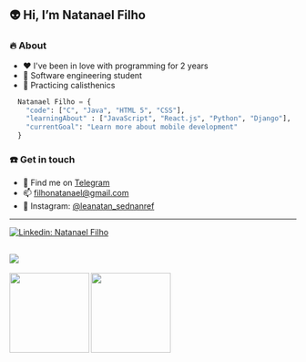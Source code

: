 ## 👽 Hi, I’m Natanael Filho
### 🔥 About

+ ❤️ I've been in love with programming for 2 years
+ 📙 Software engineering student
+ 💪 Practicing calisthenics

```Python
  Natanael Filho = {
    "code": ["C", "Java", "HTML 5", "CSS"],
    "learningAbout" : ["JavaScript", "React.js", "Python", "Django"],
    "currentGoal": "Learn more about mobile development"
  }
```

### ☎️ Get in touch
+ 📲 Find me on [Telegram](https://t.me/NatanaelFernandesCoelhoFilho)
+ 📫 filhonatanael@gmail.com
+ 📱 Instagram: [@leanatan_sednanref](https://www.instagram.com/leanatan_sednanref/)
---
[![Linkedin: Natanael Filho](https://img.shields.io/badge/-NatanaelFilho-blue?style=flat-square&logo=Linkedin&logoColor=white&link=https://www.linkedin.com/in/NatanaelFilho/)](https://www.linkedin.com/in/natanael-fernandes-4a0054194/)

![](https://komarev.com/ghpvc/?username=fernandes-natanael)
---

<a href="https://github.com/francisco1code/github-readme-statst">
  <img align="left"  height='140px' src="https://github-readme-stats.vercel.app/api?username=fernandes-natanael&show_icons=true&theme=dracula" />
</a>

<a href="https://github.com/francisco1code/github-readme-stats">
  <img align="left" height='140px' src="https://github-readme-stats.vercel.app/api/top-langs/?username=fernandes-natanael&hide=jupyter%20notebook,html&layout=compact&theme=dracula" />
</a>
